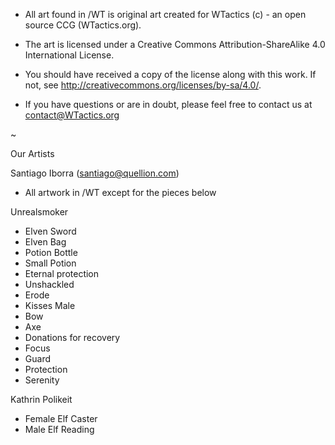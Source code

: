 -	All art found in /WT is original art created for WTactics (c) - 
    an open source CCG (WTactics.org). 
	
-   The art is licensed under a
    Creative Commons Attribution-ShareAlike 4.0 International License.
	
-   You should have received a copy of the license along with this
    work. If not, see <http://creativecommons.org/licenses/by-sa/4.0/>.
	
-	If you have questions or are in doubt, please feel free to contact us at
	contact@WTactics.org 

~

Our Artists
 
Santiago Iborra (santiago@quellion.com) 
 - All artwork in /WT except for the pieces below
 
Unrealsmoker
 - Elven Sword
 - Elven Bag
 - Potion Bottle
 - Small Potion
 - Eternal protection 
 - Unshackled
 - Erode
 - Kisses Male
 - Bow
 - Axe
 - Donations for recovery
 - Focus
 - Guard
 - Protection
 - Serenity
 
Kathrin Polikeit
 - Female Elf Caster
 - Male Elf Reading